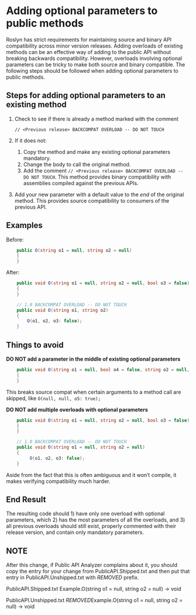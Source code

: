 
# Adding optional parameters to public methods #

Roslyn has strict requirements for maintaining source and binary API compatibility across minor version releases.
Adding overloads of existing methods can be an effective way of adding to the public API without breaking
backwards compatibility. However, overloads involving optional parameters can be tricky to make both source
and binary compatible. The following steps should be followed when adding optional parameters to public methods.

## Steps for adding optional parameters to an existing method ##

1.	Check to see if there is already a method marked with the comment 
    
    ```
    // <Previous release> BACKCOMPAT OVERLOAD -- DO NOT TOUCH
    ```
2.	If it does not:
    1. Copy the method and make any existing optional parameters mandatory. 
    2. Change the body to call the original method. 
    3. Add the comment `// <Previous release> BACKCOMPAT OVERLOAD -- DO NOT TOUCH`. 
       This method provides binary compatibility with assemblies compiled against the previous APIs.
3.	Add your new parameter with a default value to the *end* of the original method. 
    This provides source compatibility to consumers of the previous API. 

## Examples ##

Before:
```csharp
    public O(string o1 = null, string o2 = null)
    {
    }
```

After:

```csharp
    public void O(string o1 = null, string o2 = null, bool o3 = false)
    {
    }

    // 1.0 BACKCOMPAT OVERLOAD -- DO NOT TOUCH
    public void O(string o1, string o2)
    {
        O(o1, o2, o3: false);
    }
```

## Things to avoid ##

**DO NOT add a parameter in the middle of existing optional parameters**

```csharp
    public void O(string o1 = null, bool o4 = false, string o2 = null, bool o3 = false, bool o5 = false)
    {
    }
```

This breaks source compat when certain arguments to a method call are skipped, like `O(null, null, o5: true);`

**DO NOT add multiple overloads with optional parameters**

```csharp
    public void O(string o1 = null, string o2 = null, bool o3 = false)
    {
    }

    // 1.0 BACKCOMPAT OVERLOAD -- DO NOT TOUCH
    public void O(string o1 = null, string o2 = null)
    {
         O(o1, o2, o3: false);
    }
```

Aside from the fact that this is often ambiguous and it won’t compile, it makes verifying
compatibility much harder.

## End Result ##

The resulting code should 1) have only one overload with optional parameters, which 2) has the 
most parameters of all the overloads, and 3) all previous overloads should still exist, 
properly commented with their release version, and contain only mandatory parameters.

## NOTE ##

After this change, if Public API Analyzer complains about it, you should copy the entry for your change from PublicAPI.Shipped.txt and then put that entry in PublicAPI.Unshipped.txt with *REMOVED* prefix.

PublicAPI.Shipped.txt
Example.O(string o1 = null, string o2 = null) -> void

PublicAPI.Unshipped.txt
*REMOVED*Example.O(string o1 = null, string o2 = null) -> void
